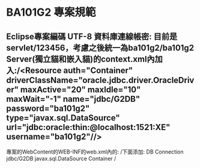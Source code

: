 ﻿# BA101G2 專案規範

Eclipse專案編碼 UTF-8
資料庫連線帳密:
目前是servlet/123456，考慮之後統一為ba101g2/ba101g2
Server(獨立貓和嵌入貓)的context.xml內加入:/<Resource auth="Container" driverClassName="oracle.jdbc.driver.OracleDriver" maxActive="20" maxIdle="10" maxWait="-1" name="jdbc/G2DB" password="ba101g2" type="javax.sql.DataSource" url="jdbc:oracle:thin:@localhost:1521:XE" username="ba101g2"//> 
------------------------------------
專案的WebContent的WEB-INF的web.xml內的:
/</welcome-file-list>下面添加:
<resource-ref>
		<description>DB Connection</description>
		<res-ref-name>jdbc/G2DB</res-ref-name>
		<res-type>javax.sql.DataSource</res-type>
		<res-auth>Container</res-auth>
	/</resource-ref>

